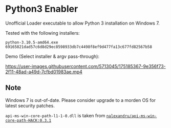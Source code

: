 # Python3 Enabler

Unofficial Loader executable to allow Python 3 installation on Windows 7.

Tested with the following installers:

```text
python-3.10.5-amd64.exe 69165821dad57c6d8d29ec8598933db7c4498f8ef9d477fa13c677fd82567b58
```

Demo (Select installer & argv pass-through):

https://user-images.githubusercontent.com/5713045/175185367-9e356f73-2f11-48ad-a49d-7cfbd01983ae.mp4

## Note

Windows 7 is out-of-date. Please consider upgrade to a morden OS for latest security patches.

`api-ms-win-core-path-l1-1-0.dll` is taken from [`nalexandru/api-ms-win-core-path-HACK:0.3.1`][1]

[1]: https://github.com/nalexandru/api-ms-win-core-path-HACK/releases/tag/0.3.1
